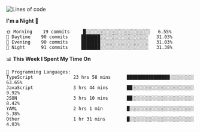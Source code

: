 <!--START_SECTION:waka-->
![Lines of code](https://img.shields.io/badge/From%20Hello%20World%20I%27ve%20Written-626606%20lines%20of%20code-blue)

**I'm a Night 🦉** 

```text
🌞 Morning    19 commits     █░░░░░░░░░░░░░░░░░░░░░░░░   6.55% 
🌆 Daytime    90 commits     ███████░░░░░░░░░░░░░░░░░░   31.03% 
🌃 Evening    90 commits     ███████░░░░░░░░░░░░░░░░░░   31.03% 
🌙 Night      91 commits     ███████░░░░░░░░░░░░░░░░░░   31.38%

```


📊 **This Week I Spent My Time On** 

```text
💬 Programming Languages: 
TypeScript               23 hrs 58 mins      ████████████████░░░░░░░░░   63.65% 
JavaScript               3 hrs 44 mins       ██░░░░░░░░░░░░░░░░░░░░░░░   9.92% 
JSON                     3 hrs 10 mins       ██░░░░░░░░░░░░░░░░░░░░░░░   8.42% 
YAML                     2 hrs 1 min         █░░░░░░░░░░░░░░░░░░░░░░░░   5.38% 
Other                    1 hr 31 mins        █░░░░░░░░░░░░░░░░░░░░░░░░   4.03%

```


<!--END_SECTION:waka-->
